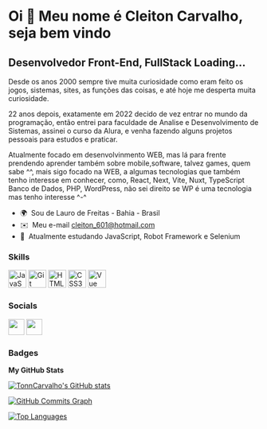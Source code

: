 Oi 👋 Meu nome é Cleiton Carvalho,
seja bem vindo
=================================

Desenvolvedor Front-End, FullStack Loading...
---------------------------------------------

Desde os anos 2000 sempre tive muita curiosidade como eram feito os jogos, sistemas, sites, as funções das coisas, e até hoje me desperta muita curiosidade.

22 anos depois, exatamente em 2022 decido de vez entrar no mundo da programação, então entrei para faculdade de Analise e Desenvolvimento de Sistemas, assinei o curso da Alura, e venha fazendo alguns projetos pessoais para estudos e praticar.

Atualmente focado em desenvolvinmento WEB, mas lá para frente prendendo aprender também sobre mobile,software, talvez games, quem sabe ^^, mais sigo focado na WEB, a algumas tecnologias que também tenho interesse em conhecer, como,  React, Next, Vite, Nuxt, TypeScript Banco de Dados, PHP, WordPress, não sei direito se WP é uma tecnologia mas tenho interesse ^-^

* 🌍  Sou de Lauro de Freitas - Bahia - Brasil
* ✉️  Meu e-mail [cleiton\_601@hotmail.com](mailto:cleiton_601@hotmail.com)
* 🧠  Atualmente estudando JavaScript, Robot Framework e Selenium

### Skills


<p align="left">
<a href="https://developer.mozilla.org/en-US/docs/Web/JavaScript" target="_blank" rel="noreferrer"><img src="https://raw.githubusercontent.com/danielcranney/readme-generator/main/public/icons/skills/javascript-colored.svg" width="36" height="36" alt="JavaScript" /></a>
<a href="https://git-scm.com/" target="_blank" rel="noreferrer"><img src="https://raw.githubusercontent.com/danielcranney/readme-generator/main/public/icons/skills/git-colored.svg" width="36" height="36" alt="Git" /></a>
<a href="https://developer.mozilla.org/en-US/docs/Glossary/HTML5" target="_blank" rel="noreferrer"><img src="https://raw.githubusercontent.com/danielcranney/readme-generator/main/public/icons/skills/html5-colored.svg" width="36" height="36" alt="HTML5" /></a>
<a href="https://www.w3.org/TR/CSS/#css" target="_blank" rel="noreferrer"><img src="https://raw.githubusercontent.com/danielcranney/readme-generator/main/public/icons/skills/css3-colored.svg" width="36" height="36" alt="CSS3" /></a>
<a href="https://vuejs.org/" target="_blank" rel="noreferrer"><img src="https://raw.githubusercontent.com/danielcranney/readme-generator/main/public/icons/skills/vuejs-colored.svg" width="36" height="36" alt="Vue" /></a>
</p>


### Socials

<p align="left"> <a href="https://www.github.com/TonnCarvalho" target="_blank" rel="noreferrer"><img src="https://raw.githubusercontent.com/danielcranney/readme-generator/main/public/icons/socials/github.svg" width="32" height="32" /></a> <a href="https://www.linkedin.com/in/cleitoncarvalho19/" target="_blank" rel="noreferrer"><img src="https://raw.githubusercontent.com/danielcranney/readme-generator/main/public/icons/socials/linkedin.svg" width="32" height="32" /></a></p>

### Badges

<b>My GitHub Stats</b>

<a href="http://www.github.com/TonnCarvalho"><img src="https://github-readme-stats.vercel.app/api?username=TonnCarvalho&show_icons=true&hide=&count_private=true&title_color=ffffff&text_color=0891b2&icon_color=ffffff&bg_color=1c1917&hide_border=true&show_icons=true" alt="TonnCarvalho's GitHub stats" /></a>

<a href="http://www.github.com/TonnCarvalho"><img src="https://github-readme-activity-graph.cyclic.app/graph?username=TonnCarvalho&bg_color=1c1917&color=0891b2&line=ffffff&point=0891b2&area_color=1c1917&area=true&hide_border=true&custom_title=GitHub%20Commits%20Graph" alt="GitHub Commits Graph" /></a>

<a href="https://github.com/TonnCarvalho" align="left"><img src="https://github-readme-stats.vercel.app/api/top-langs/?username=TonnCarvalho&langs_count=10&title_color=ffffff&text_color=0891b2&icon_color=ffffff&bg_color=1c1917&hide_border=true&locale=en&custom_title=Top%20%Languages" alt="Top Languages" /></a>
